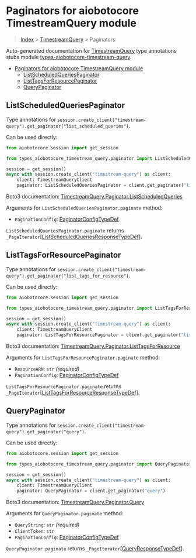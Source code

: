 <a id="paginators-for-aiobotocore-timestreamquery-module"></a>

# Paginators for aiobotocore TimestreamQuery module

> [Index](..) > [TimestreamQuery](.) > Paginators

Auto-generated documentation for
[TimestreamQuery](https://boto3.amazonaws.com/v1/documentation/api/latest/reference/services/timestream-query.html#TimestreamQuery)
type annotations stubs module
[types-aiobotocore-timestream-query](https://pypi.org/project/types-aiobotocore-timestream-query/).

- [Paginators for aiobotocore TimestreamQuery module](#paginators-for-aiobotocore-timestreamquery-module)
  - [ListScheduledQueriesPaginator](#listscheduledqueriespaginator)
  - [ListTagsForResourcePaginator](#listtagsforresourcepaginator)
  - [QueryPaginator](#querypaginator)

<a id="listscheduledqueriespaginator"></a>

## ListScheduledQueriesPaginator

Type annotations for
`session.create_client("timestream-query").get_paginator("list_scheduled_queries")`.

Can be used directly:

```python
from aiobotocore.session import get_session

from types_aiobotocore_timestream_query.paginator import ListScheduledQueriesPaginator

session = get_session()
async with session.create_client("timestream-query") as client:
    client: TimestreamQueryClient
    paginator: ListScheduledQueriesPaginator = client.get_paginator("list_scheduled_queries")
```

Boto3 documentation:
[TimestreamQuery.Paginator.ListScheduledQueries](https://boto3.amazonaws.com/v1/documentation/api/latest/reference/services/timestream-query.html#TimestreamQuery.Paginator.ListScheduledQueries)

Arguments for `ListScheduledQueriesPaginator.paginate` method:

- `PaginationConfig`:
  [PaginatorConfigTypeDef](./type_defs.md#paginatorconfigtypedef)

`ListScheduledQueriesPaginator.paginate` returns
`_PageIterator`\[[ListScheduledQueriesResponseTypeDef](./type_defs.md#listscheduledqueriesresponsetypedef)\].

<a id="listtagsforresourcepaginator"></a>

## ListTagsForResourcePaginator

Type annotations for
`session.create_client("timestream-query").get_paginator("list_tags_for_resource")`.

Can be used directly:

```python
from aiobotocore.session import get_session

from types_aiobotocore_timestream_query.paginator import ListTagsForResourcePaginator

session = get_session()
async with session.create_client("timestream-query") as client:
    client: TimestreamQueryClient
    paginator: ListTagsForResourcePaginator = client.get_paginator("list_tags_for_resource")
```

Boto3 documentation:
[TimestreamQuery.Paginator.ListTagsForResource](https://boto3.amazonaws.com/v1/documentation/api/latest/reference/services/timestream-query.html#TimestreamQuery.Paginator.ListTagsForResource)

Arguments for `ListTagsForResourcePaginator.paginate` method:

- `ResourceARN`: `str` *(required)*
- `PaginationConfig`:
  [PaginatorConfigTypeDef](./type_defs.md#paginatorconfigtypedef)

`ListTagsForResourcePaginator.paginate` returns
`_PageIterator`\[[ListTagsForResourceResponseTypeDef](./type_defs.md#listtagsforresourceresponsetypedef)\].

<a id="querypaginator"></a>

## QueryPaginator

Type annotations for
`session.create_client("timestream-query").get_paginator("query")`.

Can be used directly:

```python
from aiobotocore.session import get_session

from types_aiobotocore_timestream_query.paginator import QueryPaginator

session = get_session()
async with session.create_client("timestream-query") as client:
    client: TimestreamQueryClient
    paginator: QueryPaginator = client.get_paginator("query")
```

Boto3 documentation:
[TimestreamQuery.Paginator.Query](https://boto3.amazonaws.com/v1/documentation/api/latest/reference/services/timestream-query.html#TimestreamQuery.Paginator.Query)

Arguments for `QueryPaginator.paginate` method:

- `QueryString`: `str` *(required)*
- `ClientToken`: `str`
- `PaginationConfig`:
  [PaginatorConfigTypeDef](./type_defs.md#paginatorconfigtypedef)

`QueryPaginator.paginate` returns
`_PageIterator`\[[QueryResponseTypeDef](./type_defs.md#queryresponsetypedef)\].
